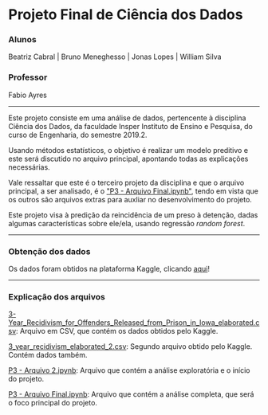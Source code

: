 # Projeto Final de Ciência dos Dados

### Alunos

Beatriz Cabral | Bruno Meneghesso | Jonas Lopes | William Silva

### Professor 

Fabio Ayres

____________________________________________________________________

Este projeto consiste em uma análise de dados, pertencente à disciplina Ciência dos Dados, da faculdade Insper Instituto de Ensino e Pesquisa, do curso de Engenharia, do semestre 2019.2. 

Usando métodos estatísticos, o objetivo é realizar um modelo preditivo e este será discutido no arquivo principal, apontando todas as explicações necessárias.

Vale ressaltar que este é o terceiro projeto da disciplina e que o arquivo principal, a ser analisado, é o ["P3 - Arquivo Final.ipynb"](https://github.com/brunomeneghesso/Cdados_final/blob/master/P3%20-%20Arquivo%20Final.ipynb), tendo em vista que os outros são arquivos extras para auxliar no desenvolvimento do projeto.

Este projeto visa à predição da reincidência de um preso à detenção, dadas algumas características sobre ele/ela, usando regressão *random forest*.

_____________________________________________________________________

### Obtenção dos dados

Os dados foram obtidos na plataforma Kaggle, clicando [aqui](https://www.kaggle.com/slonnadube/recidivism-for-offenders-released-from-prison)!

_____________________________________________________________________

### Explicação dos arquivos

[3-Year_Recidivism_for_Offenders_Released_from_Prison_in_Iowa_elaborated.csv](https://github.com/brunomeneghesso/Cdados_final/blob/master/3-Year_Recidivism_for_Offenders_Released_from_Prison_in_Iowa_elaborated.csv): Arquivo em CSV, que contém os dados obtidos pelo Kaggle.

[3_year_recidivism_elaborated_2.csv](https://github.com/brunomeneghesso/Cdados_final/blob/master/3_year_recidivism_elaborated_2.csv): Segundo arquivo obtido pelo Kaggle. Contém dados também.

[P3 - Arquivo 2.ipynb](https://github.com/brunomeneghesso/Cdados_final/blob/master/P3%20-%20Arquivo%202.ipynb): Arquivo que contém a análise exploratória e o início do projeto.

[P3 - Arquivo Final.ipynb](https://github.com/brunomeneghesso/Cdados_final/blob/master/P3%20-%20Arquivo%20Final.ipynb): Arquivo que contém a análise completa, que será o foco principal do projeto.
